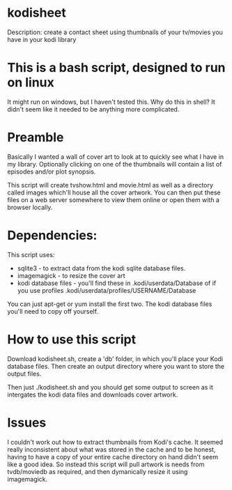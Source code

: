 # kodisheet

Description: create a contact sheet using thumbnails of your tv/movies you have in your kodi library

# This is a bash script, designed to run on linux

It might run on windows, but I haven't tested this. Why do this in shell? It didn't seem like it needed to be anything more complicated.

# Preamble

Basically I wanted a wall of cover art to look at to quickly see what I have in my library. Optionally clicking on one of the thumbnails will contain a list of episodes and/or plot synopsis. 

This script will create tvshow.html and movie.html as well as a directory called images which'll house all the cover artwork. You can then put these files on a web server somewhere to view them online or open them with a browser locally.

# Dependencies:

This script uses:

* sqlite3 - to extract data from the kodi sqlite database files.
* imagemagick - to resize the cover art
* kodi database files - you'll find these in .kodi/userdata/Database of if you use profiles .kodi/userdata/profiles/USERNAME/Database

You can just apt-get or yum install the first two. The kodi database files you'll need to copy off yourself.

# How to use this script

Download kodisheet.sh, create a 'db' folder, in which you'll place your Kodi database files. Then create an output directory where you want to store the output files.

Then just ./kodisheet.sh and you should get some output to screen as it intergates the kodi data files and downloads cover artwork.

# Issues

I couldn't work out how to extract thumbnails from Kodi's cache. It seemed really inconsistent about what was stored in the cache and to be honest, having to have a copy of your entire cache directory on hand didn't seem like a good idea. So instead this script will pull artwork is needs from tvdb/moviedb as required, and then dymanically resize it using imagemagick.

